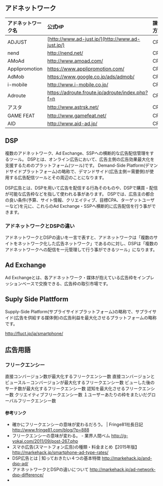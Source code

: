 ## アドネットワーク

|   アドネットワーク名	 |	公式HP	|	課金方式	|
|:-	|:-	|:- |
| ADJUST | [http://www.ad-just.jp/](http://www.ad-just.jp/) |	CPC	|
|	nend	|	http://nend.net/	|	CPC	|
| 	AMoAd	|	http://www.amoad.com/	|	CPC	|
|	Applipromotion	|	https://www.applipromotion.com/	|	CPC	|
|	AdMob	|	https://www.google.co.jp/ads/admob/	|	CPC	|
|	i-mobile	|	http://www.i-mobile.co.jp/	|	CPC	|
|	Adroute	|	https://adroute.froute.jp/adroute/index.php?f=n	|	CPC	|
|	アスタ	|	http://www.astrsk.net/	|	CPC	|
|	GAME FEAT	|	http://www.gamefeat.net/	|	CPI	|
|	AID	|	http://www.aid-ad.jp/	|	CPC	|



## DSP

複数のアドネットワーク、Ad Exchange、SSPへの横断的な広告配信管理をするツール。
DSPとは、オンライン広告において、広告主側の広告効果最大化を支援するためのプラットフォーム(ツール)です。
Demand-Side Platform(デマンドサイドプラットフォーム)の略称で、デマンドサイド(広告主側＝需要側)が使用する広告配信ツールとその周辺のことになります。

DSP広告とは、DSPを用いて広告を配信する行為そのものや、DSPで購買・配信が可能な広告枠などを指して使われる事があります。
DSPでは、広告主の都合の良い条件(予算、サイト情報、クリエイティブ、目標CPA、ターゲットユーザーなど)を元に、これらのAd Exchange・SSPへ横断的に広告配信を行う事ができます。

### アドネットワークとDSPの違い

アドネットワークとDSPの違いを一言で表すと、アドネットワークは「複数のサイトをネットワーク化した広告ネットワーク」であるのに対し、DSPは「複数のアドネットワークへの配信を一元管理して行う事ができるツール」になります。

## Ad Exchange

Ad Exchangeとは、各アドネットワーク・媒体が抱えている広告枠をインプレッションベースで交換できる、広告枠の取引市場です。

## Suply Side Plattform

Supply-Side Platform(サプライサイドプラットフォーム)の略称で、サプライサイド(広告を供給する媒体側)の広告利益を最大化させるプラットフォームの略称です。


http://fluct.jp/ja/smartphone/

## 広告用語
### フリークエンシー

直接コンバージョン数が最大化するフリークエンシー数
直接コンバージョンとビュースル－コンバージョンが最大化するフリークエンシー数
ビューした後のサーチ数が最大化するフリークエンシー数
認知を最大化させるフリークエンシー数
クリエイティブフリークエンシー数
１ユーザーあたりの枠をまたいだグローバルフリークエンシー数

#### 参考リンク

- 確かにフリークエンシーの意味が変わるだろう。 | Fringe81社長日記 http://www.fringe81.com/blog/?p=888
- フリークエンシーの意味が変わる。 - 業界人間ベム http://g-yokai.com/2011/09/post-267.php
- スマホ広告(スマートフォン広告)の種類・料金まとめ【2015年版】 http://markehack.jp/smartphone-ad-type-rates/
- DSP広告とは | 知っておきたい４つの基本特徴 http://markehack.jp/and-dsp-ad/
- アドネットワークとDSPの違いについて http://markehack.jp/ad-network-dsp-difference/
- 